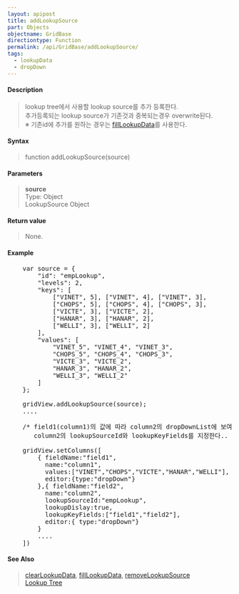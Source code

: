 ```yaml
---
layout: apipost
title: addLookupSource
part: Objects
objectname: GridBase
directiontype: Function
permalink: /api/GridBase/addLookupSource/
tags:
  - lookupData
  - dropDown
---
```



#### Description

> lookup tree에서 사용할 lookup source를 추가 등록한다.  
> 추가등록되는 lookup source가 기존것과 중복되는경우 overwrite된다.  
> ※ 기존id에 추가를 원하는 경우는 [fillLookupData](/api/GridBase/fillLookupData/)를 사용한다.  

#### Syntax

> function addLookupSource(source)  

#### Parameters

> **source**  
> Type: Object  
> LookupSource Object  



#### Return value

> None.  

#### Example

<pre class="prettyprint">
	var source = {
        "id": "empLookup",
        "levels": 2,
        "keys": [
            ["VINET", 5], ["VINET", 4], ["VINET", 3],
            ["CHOPS", 5], ["CHOPS", 4], ["CHOPS", 3],
            ["VICTE", 3], ["VICTE", 2],
            ["HANAR", 3], ["HANAR", 2],
            ["WELLI", 3], ["WELLI", 2]
        ],
        "values": [
            "VINET_5", "VINET_4", "VINET_3",
            "CHOPS_5", "CHOPS_4", "CHOPS_3",
            "VICTE_3", "VICTE_2",
            "HANAR_3", "HANAR_2",
            "WELLI_3", "WELLI_2"
        ]
	};
	
	gridView.addLookupSource(source);
	....

	/* field1(column1)의 값에 따라 column2의 dropDownList에 보여지는 값이 변경되도록 
	   column2의 lookupSourceId와 lookupKeyFields를 지정한다.. */

	gridView.setColumns([
	    { fieldName:"field1",
          name:"column1",
          values:["VINET","CHOPS","VICTE","HANAR","WELLI"],
          editor:{type:"dropDown"}
	    },{ fieldName:"field2",
	      name:"column2",
	      lookupSourceId:"empLookup",
	      lookupDislay:true,
	      lookupKeyFields:["field1","field2"],
	      editor:{ type:"dropDown"}
	    }
	    ....
	])
</pre>

#### See Also
> [clearLookupData](/api/GridBase/clearLookupData), [fillLookupData](/api/GridBase/fillLookupData), [removeLookupSource](/api/GridBase/removeLookupSource)  
> [Lookup Tree](http://demo.realgrid.com/Demo/LookupTree)